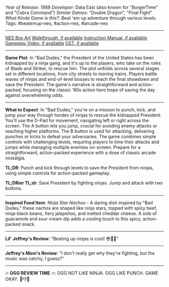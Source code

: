 *Year of Release*: 1988
*Developer*: Data East (also known for "BurgerTime" and "Cobra Command")
*Similar Games*: "Double Dragon", "Final Fight"
*What Kinda Game is this?*: Beat 'em up adventure through various levels.
*Tags:* #beatemup-nes, #action-nes, #arcade-nes

---
[NES Box Art](https://www.google.com/search?tbm=isch&q=NES+Box+Art+Bad+Dudes) 
[Walkthrough, if available](https://www.google.com/search?q=Walkthrough+NES+Bad+Dudes)
[Instruction Manual, if available](https://www.google.com/search?q=NES+Instruction+Manual+Bad+Dudes)
[Gameplay Video, if available](https://www.youtube.com/results?search_query=gameplay+NES+Bad+Dudes) 
[OST, if available](https://www.youtube.com/results?search_query=gameplay+NES+Bad+Dudes+OST)

- - -
**Game Plot**: In "Bad Dudes," the President of the United States has been kidnapped by a ninja gang, and it's up to the players, who take on the roles of Blade and Striker, to rescue him. The plot unfolds across several stages set in different locations, from city streets to moving trains. Players battle waves of ninjas and end-of-level bosses to reach the final showdown and save the President. The game's narrative is straightforward and action-packed, focusing on the classic '80s action hero trope of saving the day against overwhelming odds.

- - -
**What to Expect**: In "Bad Dudes," you're on a mission to punch, kick, and jump your way through hordes of ninjas to rescue the kidnapped President. You'll use the D-Pad for movement, navigating left or right across the screen. The A button lets you jump, crucial for avoiding enemy attacks or reaching higher platforms. The B button is used for attacking, delivering punches or kicks to defeat your adversaries. The game combines simple controls with challenging levels, requiring players to time their attacks and jumps while managing multiple enemies on-screen. Prepare for a straightforward, action-packed experience with a dose of classic arcade nostalgia.

**TL;DR**: Punch and kick through levels to save the President from ninjas, using simple controls for action-packed gameplay.

**TL;DRier TL;dr**: Save President by fighting ninjas. Jump and attack with two buttons.

---
**Inspired Food Item**: *Ninja Star Nachos* - A daring dish inspired by "Bad Dudes," these nachos are shaped like ninja stars, topped with spicy beef, ninja-black beans, fiery jalapeños, and melted cheddar cheese. A side of guacamole and sour cream dip adds a cooling touch to this spicy, action-packed snack.

---
**Lil' Jeffrey's Review**: "Beating up ninjas is cool! 😎👊💥"

---
**Jeffrey's Mom's Review**: "I don't really get why they're fighting, but the music was catchy, I guess?"

---
🔥 **OGG REVIEW TIME** 🔥: OGG NOT LIKE NINJA. OGG LIKE PUNCH. GAME OKAY. 👊👎🔥